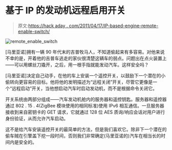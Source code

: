 # 基于 IP 的发动机远程启用开关

> 原文:[https://hack aday . com/2011/04/17/IP-based-engine-remote-enable-switch/](https://hackaday.com/2011/04/17/ip-based-engine-remote-enable-switch/)

![remote_enable_switch](../Images/1adcacb29adcbc37ac076228cacf56cf.png "remote_enable_switch")

[马里亚诺]拥有一辆 90 年代末的吉普牧马人，不知道偷起来有多容易。对他来说不幸的是，开着他的吉普车逃走的家伙很清楚这辆车的弱点。问题出在点火装置上——可以用螺丝刀撬开，之后，用一根手指就能发动汽车。这样安全吗？

[马里亚诺]决定自己动手，在他的车上安装一个遥控开关，以鼓励下一个潜在的小偷转向更容易的目标。他将他的发明描述为“远程关闭”开关，尽管它更像是一个“远程启动”开关，当他想启动汽车时启动发动机，而不是根据命令关闭它。

开关系统由两部分组成——汽车发动机舱内的服务器和遥控钥匙。服务器和遥控器通过 802 . 15 . 4(ZigBee 模块使用的相同标准)使用 IPv6 相互通信。一旦服务器接收到来自密钥卡的 GET 请求，它就通过 128 位 AES 质询/响应会话对用户进行身份验证，从而允许汽车启动。

这不是给汽车安装遥控开关的最简单的方法，但是我们喜欢它。除非下一个潜在的偷车贼在引擎盖下挖一段时间，否则我们非常确定(马里亚诺的)汽车在相当长的时间内是安全的。